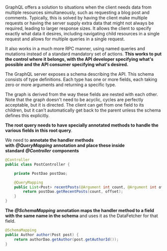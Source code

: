 GraphQL offers a solution to situations when the client needs data from multiple resources simultaneously, such as requesting a blog post and comments. Typically, this is solved by having the client make multiple requests or having the server supply extra data that might not always be required, leading to larger response sizes. It allows the client to specify exactly what data it desires, including navigating child resources in a single request and allows for multiple queries in a single request.

It also works in a much more RPC manner, using named queries and mutations instead of a standard mandatory set of actions. **This works to put the control where it belongs, with the API developer specifying what's possible and the API consumer specifying what's desired.**

The GraphQL server exposes a schema describing the API. This schema consists of type definitions. Each type has one or more fields, each taking zero or more arguments and returning a specific type.

The graph is derived from the way these fields are nested with each other. Note that the graph doesn't need to be acyclic, cycles are perfectly acceptable, but it is directed. The client can get from one field to its children, but it can't automatically get back to the parent unless the schema defines this explicitly.

**The root query needs to have specially annotated methods to handle the various fields in this root query**.

We need to **annotate the handler methods with** _**@QueryMapping**_ **annotation and place these inside standard** _**@Controller**_ **components**

```java
@Controller
public class PostController {

    private PostDao postDao;

    @QueryMapping
    public List<Post> recentPosts(@Argument int count, @Argument int offset) {
        return postDao.getRecentPosts(count, offset);
    }
}
```

**The** _**@SchemaMapping**_ **annotation maps the handler method to a field with the same name in the schema** and uses it as the DataFetcher for that field.

```java
@SchemaMapping
public Author author(Post post) {
    return authorDao.getAuthor(post.getAuthorId());
}
```
